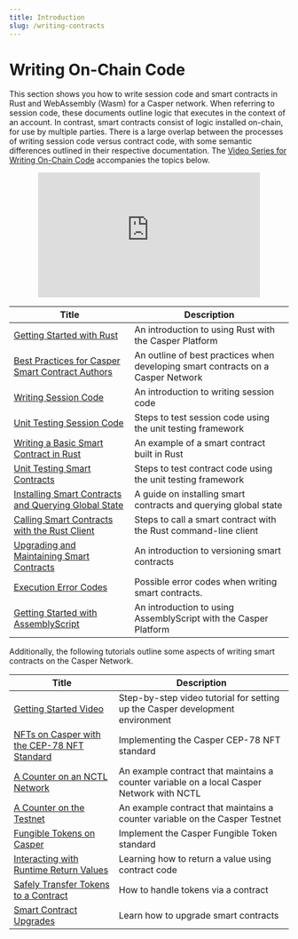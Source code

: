 ```yaml
---
title: Introduction
slug: /writing-contracts
---
```


# Writing On-Chain Code

This section shows you how to write session code and smart contracts in Rust and WebAssembly (Wasm) for a Casper network. When referring to session code, these documents outline logic that executes in the context of an account. In contrast, smart contracts consist of logic installed on-chain, for use by multiple parties. There is a large overlap between the processes of writing session code versus contract code, with some semantic differences outlined in their respective documentation. The [Video Series for Writing On-Chain Code](https://www.youtube.com/playlist?list=PL8oWxbJ-csEqi5FP87EJZViE2aLz6X1Mj) accompanies the topics below.

<p align="center">
<iframe width="400" height="225" src="https://www.youtube.com/embed?v=q5nW4MUT8q4&list=PL8oWxbJ-csEqi5FP87EJZViE2aLz6X1Mj&index=1" position="middle" frameborder="0" allow="accelerometer; clipboard-write; encrypted-media; gyroscope; picture-in-picture" allowfullscreen></iframe>
</p>

| Title                                       | Description                     |
| ------------------------------------------- | ------------------------------- |
|[Getting Started with Rust](/dapp-dev-guide/writing-contracts/getting-started.md)| An introduction to using Rust with the Casper Platform|
|[Best Practices for Casper Smart Contract Authors](/dapp-dev-guide/writing-contracts/best-practices.md)| An outline of best practices when developing smart contracts on a Casper Network|
|[Writing Session Code](/dapp-dev-guide/writing-contracts/session-code.md)      | An introduction to writing session code|
|[Unit Testing Session Code](/dapp-dev-guide/writing-contracts/testing-session-code.md)      | Steps to test session code using the unit testing framework|
|[Writing a Basic Smart Contract in Rust](/dapp-dev-guide/writing-contracts/rust.md)   | An example of a smart contract built in Rust|
|[Unit Testing Smart Contracts](/dapp-dev-guide/writing-contracts/testing.md)      | Steps to test contract code using the unit testing framework|
|[Installing Smart Contracts and Querying Global State](/dapp-dev-guide/writing-contracts/installing-contracts.md)| A guide on installing smart contracts and querying global state        |
|[Calling Smart Contracts with the Rust Client](/dapp-dev-guide/writing-contracts/calling-contracts.md)| Steps to call a smart contract with the Rust command-line client|
|[Upgrading and Maintaining Smart Contracts](/dapp-dev-guide/writing-contracts/upgrading-contracts.md)| An introduction to versioning smart contracts|
|[Execution Error Codes](/dapp-dev-guide/writing-contracts/execution-error-codes.md)|Possible error codes when writing smart contracts.|
|[Getting Started with AssemblyScript](/dapp-dev-guide/writing-contracts/assembly-script.md) | An introduction to using AssemblyScript with the Casper Platform |

Additionally, the following tutorials outline some aspects of writing smart contracts on the Casper Network.

| Title                                                       | Description                                                      |
| ----------------------------------------------------------- | ---------------------------------------------------------------- |
|[Getting Started Video](/dapp-dev-guide/tutorials/getting-started-tutorial.md) | Step-by-step video tutorial for setting up the Casper development environment |
|[NFTs on Casper with the CEP-78 NFT Standard](https://github.com/casper-ecosystem/cep-78-enhanced-nft/blob/dev/README.md) | Implementing the Casper CEP-78 NFT standard     |
|[A Counter on an NCTL Network](/dapp-dev-guide/tutorials/counter/index.md)             | An example contract that maintains a counter variable on a local Casper Network with NCTL     |
|[A Counter on the Testnet](/dapp-dev-guide/tutorials/counter-testnet/index.md)         | An example contract that maintains a counter variable on the Casper Testnet                   |
|[Fungible Tokens on Casper](https://github.com/casper-ecosystem/erc20/blob/master/docs/TUTORIAL.md)              | Implement the Casper Fungible Token standard                         |
|[Interacting with Runtime Return Values](/dapp-dev-guide/tutorials/return-values-tutorial.md)| Learning how to return a value using contract code         |
|[Safely Transfer Tokens to a Contract](/dapp-dev-guide/tutorials/transfer-token-to-contract.md) | How to handle tokens via a contract                     |
|[Smart Contract Upgrades](/dapp-dev-guide/tutorials/upgrade-contract.md)               | Learn how to upgrade smart contracts                             |
<!-- TODO refresh these tutorials and re-enable the links.
|[Key-Value Storage with Casper DSL](/dapp-dev-guide/tutorials/kv-storage-tutorial.md)  | Design a simple contract to store a value and use the Casper DSL |
|[Multi-Signatures and Key Recovery](/dapp-dev-guide/tutorials/multi-sig/index.md)      | Learn to sign transactions with multiple keys                    | -->

